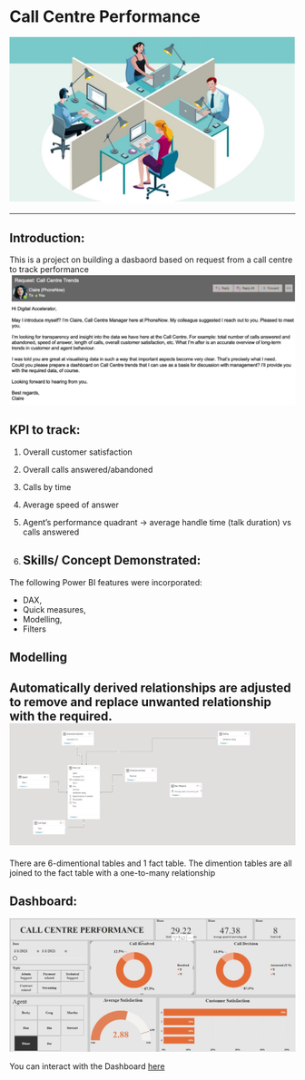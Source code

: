 # Call Centre Performance

![](Call_Image.JPG)

---
## Introduction:
This is a project on building a dasbaord based on request from a call centre to track performance
![](Request.JPG)


## KPI to track:
1.  Overall customer satisfaction
2.  Overall calls answered/abandoned
3.  Calls by time
4.  Average speed of answer
5.  Agent’s performance quadrant -> average handle time (talk duration) vs calls answered


6.  ## Skills/ Concept Demonstrated:

The following Power BI features were incorporated:
- DAX,
- Quick measures,
- Modelling,
- Filters

## Modelling
Automatically derived relationships are adjusted to remove and replace unwanted relationship with the required.
![](model.JPG)
---
There are 6-dimentional tables and 1 fact table. The dimention tables are all joined to the fact table with a one-to-many relationship

## Dashboard:
![](dashboard1.JPG)

You can interact with the Dashboard [here](https://drive.google.com/file/d/1j-ta1Ax_8uloxKBQxUIsMu6CHnpnrUq8/view?usp=drive_link)
